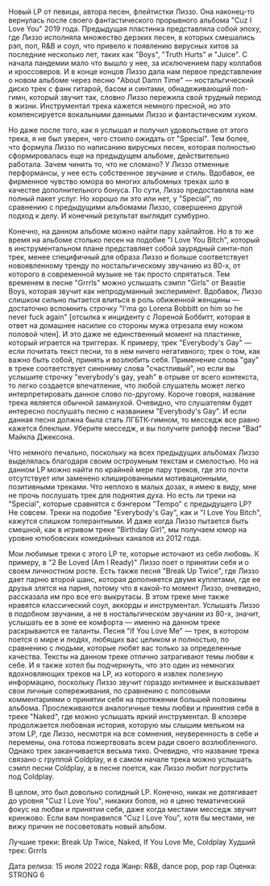 Новый LP от певицы, автора песен, флейтистки Лиззо. Она наконец-то вернулась после своего фантастического прорывного альбома "Cuz I Love You" 2019 года. Предыдущая пластинка представляла собой эпоху, где Лиззо исполняла множество дерзких песен, в которых смешались рэп, поп, R&B и соул, что привело к появлению вирусных хитов за последние несколько лет, таких как "Boys", "Truth Hurts" и "Juice". С начала пандемии мало что вышло у нее, за исключением пару коллабов и кроссоверов. И в конце концов Лиззо дала нам первое представление о новом альбоме через песню "About Damn Time" — ностальгический диско трек с фанк гитарой, басом и синтами, обнадеживающий поп-гимн, который звучит так, словно Лиззо пережила свой трудный период в жизни. Инструментал трека кажется немного пресной, но это компенсируется вокальными данными Лиззо и фантастическим хуком.

Но даже после того, как я услышал и получил удовольствие от этого трека, я не был уверен, чего стоило ожидать от "Special". Тем более, что формула Лиззо по написанию вирусных песен, которая полностью сформировалась еще на предыдущем альбоме, действительно работала. Зачем чинить то, что не сломано? У Лиззо отменные перформансы, у нее есть собственное звучание и стиль. Вдобавок, ее фирменное чувство юмора во многих альбомных треках шло в качестве дополнительного бонуса. По сути, Лиззо предоставляла нам полный пакет услуг. Но хорошо ли это или нет, у "Special", по сравнению с предыдущими альбомами Лиззо, совершенно другой подход к делу. И конечный результат выглядит сумбурно.

Конечно, на данном альбоме можно найти пару хайлайтов. Но в то же время на альбоме столько песен на подобие "I Love You Bitch", который в инструментальном плане представляет собой заурядный синти-поп трек, менее специфичный для образа Лиззо и больше соответствует новоявленному тренду по ностальгическому звучанию из 80-х, от которого в современной музыке не так просто спрятаться. Тем временем в песне "Grrrls" можно услышать сэмпл "Girls" от Beastie Boys, которая звучит как непродуманный эксперимент. Вдобавок, Лиззо слишком сильно пытается влиться в роль обиженной женщины — достаточно вспомнить строчку "I'ma go Lorena Bobbitt on him so he never fuck again" [отсылка к инциденту с Лореной Боббитт, которая в ответ на домашнее насилие со стороны мужа отрезала ему ножом половой член]. И это даже не единственный момент на пластинке, который играется на триггерах. К примеру, трек "Everybody's Gay" — если почитать текст песни, то в нем ничего негативного; трек о том, как важно быть собой, принять и возлюбить себя. Применение слова "gay" в треке соответствует синониму слова "счастливый", но если вы услышите строчку "everybody's gay, yeah" в отрыве от всего контекста, то легко создается впечатление, что любой слушатель может легко интерпретировать данное слово по-другому. Короче говоря, название трека является обычной заманухой. Очевидно, что слушателям будет интересно послушать песню с названием "Everybody's Gay". И если данная песня должна была стать ЛГБТК-гимном, то месседж все равно кажется блеклым. Уберите месседж, и вы получите рипофф песни "Bad" Майкла Джексона.

Что немного печально, поскольку на всех предыдущих альбомах Лиззо выделялась благодаря своим остроумным текстам и смелостью. Но на данном LP можно найти по крайней мере пару треков, где это почти отсутствует или заменено клишированными мотивационными, позитивными треками. Что неплохо в малых дозах, я имею в виду, мне не прочь послушать трек для поднятия духа. Но есть ли треки на "Special", которые сравнятся с бэнгером "Tempo" с предыдущего LP? Не совсем. Треки на подобие "Everybody's Gay", как и "I Love You Bitch", кажутся слишком толерантными. И даже когда Лиззо пытается быть смешной, как в игривом треке "Birthday Girl", мы получаем юмор на уровне ютюбовских комедийных каналов из 2012 года.

Мои любимые треки с этого LP те, которые источают из себя любовь. К примеру, в "2 Be Loved (Am I Ready)" Лиззо поет о принятии себя и о своем личностном росте. Есть также песня "Break Up Twice", где Лиззо дает парню второй шанс, которая дополняется двумя куплетами, где ее друзья злятся на парня, потому что в какой-то момент Лиззо, очевидно, рассказала им про все его выкрутасы. В этом треке мне также нравятся классический соул, аккорды и инструментал. Услышать Лиззо в подобном звучании, а не в ностальгическом звучании из 80-х, значит, услышать ее в зоне ее комфорта — именно на данном треке раскрываются ее таланты. Песня "If You Love Me" — трек, в котором поется о мире и людях, любящих вас целиком и полностью, по сравнению с людьми, которые любят вас только за определенные качества. Тексты на данном треке отлично затрагивают темы любви к себе. И я также хотел бы подчеркнуть, что это один из немногих вдохновляющих треков на LP, из которого я извлек полезную информацию, поскольку Лиззо звучит гораздо интимнее и высказывает свои личные сопереживания, по сравнению с попсовыми комментариями о принятии себя на протяжении большей половины альбома. Прослеживаются аналогичные темы любви и принятия себя в треке "Naked", где можно услышать яркий инструментал. В клозере продолжается любовная история, которую мы слышим мельком на этом LP, где Лиззо, несмотря на все сомнения, неуверенность в себе и перемены, она готова пожертвовать всем ради своего возлюбленного. Однако трек заканчивается весьма тихо. Очевидно, что название трека связано с группой Coldplay, и в самом начале трека можно услышать сэмпл песни Coldplay, а в песне поется, как Лиззо любит погрустить под Coldplay.

В целом, это был довольно солидный LP. Конечно, никак не дотягивает до уровня "Cuz I Love You", никаких бопов, но я ценю тематический фокус на любви и принятии себя, даже когда местами месседж звучит кринжово. Если вам понравился "Cuz I Love You", хотя бы местами, не вижу причин не посоветовать новый альбом.

Лучшие треки: Break Up Twice, Naked, If You Love Me, Coldplay
Худший трек: Grrrls

Дата релиза: 15 июля 2022 года
Жанр: R&B, dance pop, pop rap
Оценка: STRONG 6
